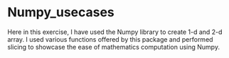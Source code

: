 # Numpy_usecases

Here in this exercise, I have used the Numpy library to create 1-d and 2-d array. I used various functions offered by this package and performed slicing to showcase the ease of mathematics computation using Numpy.
